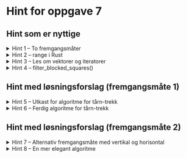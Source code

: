 # Hint for oppgave 7

## Hint som er nyttige

<details>
<summary>Hint 1 – To fremgangsmåter</summary>

Som i flere oppgaver tidligere finnes det flere ulike måter å gå frem. Enten kan man
1. Iterere over felter i hver retning og stanse når man når en brikke (og håndtere ulikt avhengig av hvilken farge
brikken er), eller
2. Velge felter ukritisk, og deretter filtrere bort feltene som er ugyldige eller som tårnet ikke kan nå fordi det står
en brikke i veien.

</details>

<details>
<summary>Hint 2 – range i Rust</summary>

I `for`-løkker kan du har bruke for Rusts `range`:
 - `0..8` gir deg en iterator fra `0` til `7` (til men ikke med `8`)
 - `0..=8` gir deg en iterator med `0` til og med `8`
 - `(0..8).rev()` gir deg iteratoren med verdier i synkende rekkefølge

Disse kan du bruke på formen

```rust
for rank in (0..8) {
    // Gjør noe
}
```

</details>

<details>
<summary>Hint 3 – Les om vektorer og iteratorer</summary>

Disse to delene av workshop-teorien kan være spesielt nyttig i denne oppgaven:

* [Vec](../../doc/teori/6-vektor-og-iterator.md#vec)
* [Iteratorer](../../doc/teori/6-vektor-og-iterator.md#iteratorer)

Du kan også lese mer om `Vec` i [Rust-boka](https://doc.rust-lang.org/book/ch08-01-vectors.html) og i
[Rust-dokumentasjonen om Vec](https://doc.rust-lang.org/std/vec/struct.Vec.html).

</details>

<details>
<summary>Hint 4 – filter_blocked_squares()</summary>

Dersom du velger fremgangsmåte to, og vil filtrere en bestemt retning (det vil si, en `Vec<(u8, u8)>` som representerer
alle feltene i en bestemt himmelretning, så finnes det en nyttemetode i `square.rs` som heter `filter_blocked_squares`.

Her er et eksempel på metoden i bruk:

La oss si at vi ser på et hvitt tårn med posisjon `A4` (`(0, 3)`), og det står en svart brikke på `A7`, og vi ser på
tårnets bevegelse i nordlig retning:

```rust
let move_direction = vec![(0, 4), (0, 5), (0, 6), (0, 7)];
let white_pieces = empty_set!();
let black_pieces = set!["a7"];
let legal_moves = set!["a5", "a6", "a7"];
assert_eq_set!(legal_moves, move_direction.filter_blocked_squares(&white_pieces, &black_pieces))
```

</details>

## Hint med løsningsforslag (fremgangsmåte 1)

<details>
<summary>Hint 5 – Utkast for algoritme for tårn-trekk</summary>

Hvis du kan bruke `range` til å finne de ulike retningene ut i fra tårnets posisjon, kan du bruke dette oppsettet for å
inkludere felter for hver retning:

```rust
let (x, y) = self.position;
let mut moves = HashSet::new();

for file in correct_range { // Sett inn riktig retning her
    match (file, y) {
        s if team.contains(s) => break,
        s if rival_team.contains(s) => {
            moves.insert(s),
            break
        }
        s => moves.insert(s)
    }
}

// Gjenta for alle himmelretninger
```

</details>

<details>
<summary>Hint 6 – Ferdig algoritme for tårn-trekk</summary>

```rust
let (x, y) = self.position;
let mut moves = HashSet::new();

for file in (0..x).rev() { // vestover
    match (file, y) {
        s if team.contains(s) => break,
        s if rival_team.contains(s) => {
            moves.insert(s),
            break
        }
        s => moves.insert(s)
    }
}

for file in (x..8) { // østover
    match (file, y) {
        s if team.contains(s) => break,
        s if rival_team.contains(s) => {
            moves.insert(s),
            break
        }
        s => moves.insert(s)
    }
}

for rank in (0..y).rev() { // sørover
    match (x, rank) {
        s if team.contains(s) => break,
        s if rival_team.contains(s) => {
            moves.insert(s),
            break
        }
        s => moves.insert(s)
    }
}

for rank in (x..8) { // nordover
    match (x, rank) {
        s if team.contains(s) => break,
        s if rival_team.contains(s) => {
            moves.insert(s),
            break
        }
        s => moves.insert(s)
    }
}

moves

```

</details>

## Hint med løsningsforslag (fremgangsmåte 2)

<details>
<summary>Hint 7 – Alternativ fremgangsmåte med vertikal og horisontal</summary>

Om du heller vil gå frem med å finne horisontalen og vertikalen tårnet står i gitt en posisjon `(x, y)`, kan du bruke
disse kodelinjene får å få to vektorer med posisjoner, som korresponderer til raden (vest-øst) og kolonnen (sør-nord)
som møtes i dette feltet:

```rust
let (x, y) = self.position;
let vertical: Vec<(u8, u8)> = vec![(x, 0), (x, 1), (x, 2), (x, 3), (x, 4), (x, 5), (x, 6), (x, 7)];
let horizontal: Vec<(u8, u8)> = vec![(0, y), (1, y), (2, y), (3, y), (4, y), (5, y), (6, y), (7, y)];
```

</details>

<details>
<summary>Hint 8 – En mer elegant algoritme</summary>

I denne fremgangsmåten oppretter vi vektorer med hver himmelretning (med bruk av filtrering og reversering), og filterer
deretter denne med `filter_blocked_squares()`:

```rust
let (x, y) = self.position;
let vertical: Vec<(u8, u8)> = vec![(x, 0), (x, 1), (x, 2), (x, 3), (x, 4), (x, 5), (x, 6), (x, 7)];
let horizontal: Vec<(u8, u8)> = vec![(0, y), (1, y), (2, y), (3, y), (4, y), (5, y), (6, y), (7, y)];

let north: Vec<(u8, u8)> = vertical.iter().cloned().filter(|&(_, new_y)| new_y > y).collect();
let south: Vec<(u8, u8)> = vertical.iter().cloned().filter(|&(_, new_y)| new_y < y).rev().collect();
let east: Vec<(u8, u8)> = horizontal.iter().cloned().filter(|&(new_x, _)| new_x > x).collect();
let west: Vec<(u8, u8)> = horizontal.iter().cloned().filter(|&(new_x, _)| new_x < x).rev().collect();

[north, south, east, west]
    .iter().flat_map(|v| v.filter_blocked_squares(team, rival_team)).collect()
```

</details>